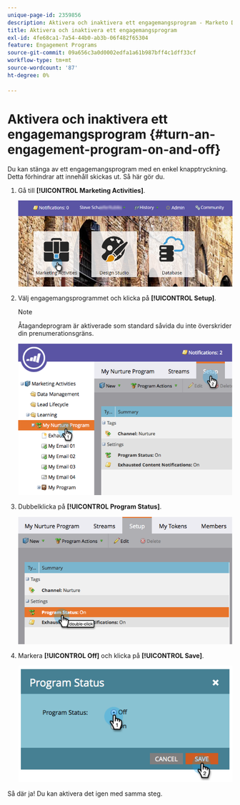 ```yaml
---
unique-page-id: 2359856
description: Aktivera och inaktivera ett engagemangsprogram - Marketo Docs - produktdokumentation
title: Aktivera och inaktivera ett engagemangsprogram
exl-id: 4fe68ca1-7a54-44b0-ab3b-06f482f65304
feature: Engagement Programs
source-git-commit: 09a656c3a0d0002edfa1a61b987bff4c1dff33cf
workflow-type: tm+mt
source-wordcount: '87'
ht-degree: 0%

---
```


# Aktivera och inaktivera ett engagemangsprogram {#turn-an-engagement-program-on-and-off}

Du kan stänga av ett engagemangsprogram med en enkel knapptryckning. Detta förhindrar att innehåll skickas ut. Så här gör du.

1. Gå till **[!UICONTROL Marketing Activities]**.

   ![](assets/login-marketing-activities.png)

1. Välj engagemangsprogrammet och klicka på **[!UICONTROL Setup]**.

   >[!NOTE]
   >
   >Åtagandeprogram är aktiverade som standard såvida du inte överskrider din prenumerationsgräns.

   ![](assets/image2014-9-15-17-3a14-3a56.png)

1. Dubbelklicka på **[!UICONTROL Program Status]**.

   ![](assets/image2014-9-15-17-3a14-3a59.png)

1. Markera **[!UICONTROL Off]** och klicka på **[!UICONTROL Save]**.

   ![](assets/image2014-9-15-17-3a15-3a2.png)

Så där ja! Du kan aktivera det igen med samma steg.
